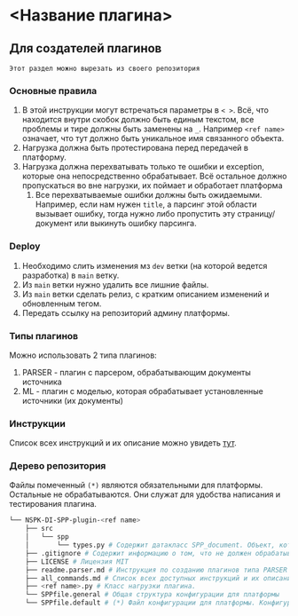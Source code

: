 # <Название плагина>

## Для создателей плагинов

`Этот раздел можно вырезать из своего репозитория`

### Основные правила
1. В этой инструкции могут встречаться параметры в `< >`. Всё, что находится внутри скобок должно быть единым текстом, все проблемы и тире должны быть заменены на `_`.
Например `<ref name>` означает, что тут должно быть уникальное имя связанного объекта.
2. Нагрузка должна быть протестирована перед передачей в платформу.
3. Нагрузка должна перехватывать только те ошибки и exception, которые она непосредственно обрабатывает. Всё остальное должно пропускаться во вне нагрузки, их поймает и обработает платформа
   1. Все перехватываемые ошибки должны быть ожидаемыми. Например, если нам нужен `title`, а парсинг этой области вызывает ошибку, тогда нужно либо пропустить эту страницу/документ или выкинуть ошибку парсинга. 


### Deploy
1. Необходимо слить изменения мз `dev` ветки (на которой ведется разработка) в `main` ветку.
2. Из `main` ветки нужно удалить все лишние файлы.
3. Из `main` ветки сделать релиз, с кратким описанием изменений и обновленным тегом.
4. Передать ссылку на репозиторий админу платформы.


### Типы плагинов
Можно использовать 2 типа плагинов:
1. PARSER - плагин с парсером, обрабатывающим документы источника
2. ML - плагин с моделью, которая обрабатывает установленные источники (их документы)

### Инструкции

Список всех инструкций и их описание можно увидеть [тут](all_commands.md).


### Дерево репозитория
Файлы помеченный `(*)` являются обязательными для платформы. Остальные не обрабатываются. Они служат для удобства написания и тестирования плагина.
```bash
└── NSPK-DI-SPP-plugin-<ref name>
    ├── src
    │   └── spp
    │       └── types.py # Содержит датакласс SPP_document. Объект, который необходимо использовать при заполнении списка документов источника
    ├── .gitignore # Содержит информацию о том, что не должен обрабатывать git (например, метаданные IDE и виртуальные окружения python)  
    ├── LICENSE # Лицензия MIT  
    ├── readme.parser.md # Инструкция по созданию плагинов типа PARSER
    ├── all_commands.md # Список всех доступных инструкций и их описание
    ├── <ref name>.py # Класс нагрузки плагина.    
    └── SPPfile.general # Общая структура конфигурации для платформы
    └── SPPfile.default # (*) Файл конфигурации для платформы. Конфигурация по умолчанию
```